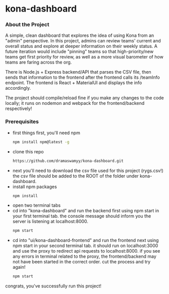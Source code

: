 # kona-dashboard

### About the Project

A simple, clean dashboard that explores the idea of using Kona from an "admin" perspective. In this project, admins can review teams' current and overall status and explore at deeper information on their weekly status. A future iteration would include "pinning" teams so that high-priority/new teams get first priority for review, as well as a more visual barometer of how teams are faring across the org.

There is Node.js + Express backend/API that parses the CSV file, then sends that information to the frontend after the frontend calls its /teamInfo endpoint. The frontend is React + MaterialUI and displays the info accordingly.

The project should compile/reload fine if you make any changes to the code locally; it runs on nodemon and webpack for the frontend/backend respectively!

### Prerequisites
* first things first, you'll need npm
  ```sh
  npm install npm@latest -g
  ```
* clone this repo
  ```sh
  https://github.com/dramaswamyy/kona-dashboard.git
  ```
* next you'll need to download the csv file used for this project (rygs.csv!) the csv file should be added to the ROOT of the folder under kona-dashboard.
* install npm packages
   ```sh
   npm install
   ```
* open two terminal tabs
* cd into "kona-dashboard" and run the backend first using npm start in your first terminal tab. the console message should inform you the server is listening at localhost:8000.
   ```sh
   npm start
   ```
* cd into "ui/kona-dashboard-frontend" and run the frontend next using npm start in your second terminal tab. it should run on localhost:3000 and use the proxy to redirect api requests to localhost:8000. if you see any errors in terminal related to the proxy, the frontend/backend may not have been started in the correct order. cut the process and try again! 
   ```sh
   npm start
   ```

congrats, you've successfully run this project!
